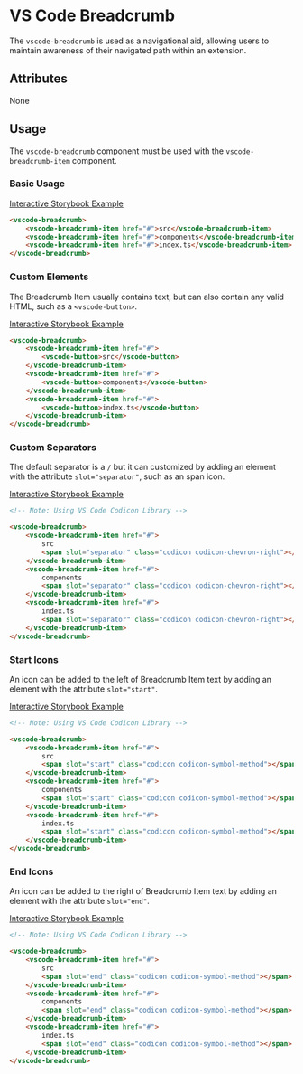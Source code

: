 # VS Code Breadcrumb

The `vscode-breadcrumb` is used as a navigational aid, allowing users to maintain awareness of their navigated path within an extension.

## Attributes

None

## Usage

The `vscode-breadcrumb` component must be used with the `vscode-breadcrumb-item` component.

### Basic Usage

[Interactive Storybook Example](https://microsoft.github.io/vscode-webview-toolkit/?path=/story/library-breadcrumb--default)

```html
<vscode-breadcrumb>
	<vscode-breadcrumb-item href="#">src</vscode-breadcrumb-item>
	<vscode-breadcrumb-item href="#">components</vscode-breadcrumb-item>
	<vscode-breadcrumb-item href="#">index.ts</vscode-breadcrumb-item>
</vscode-breadcrumb>
```

### Custom Elements

The Breadcrumb Item usually contains text, but can also contain any valid HTML, such as a `<vscode-button>`.

[Interactive Storybook Example](https://microsoft.github.io/vscode-webview-toolkit/?path=/story/library-breadcrumb--with-custom-elements)

```html
<vscode-breadcrumb>
	<vscode-breadcrumb-item href="#">
		<vscode-button>src</vscode-button>
	</vscode-breadcrumb-item>
	<vscode-breadcrumb-item href="#">
		<vscode-button>components</vscode-button>
	</vscode-breadcrumb-item>
	<vscode-breadcrumb-item href="#">
		<vscode-button>index.ts</vscode-button>
	</vscode-breadcrumb-item>
</vscode-breadcrumb>
```

### Custom Separators

The default separator is a `/` but it can customized by adding an element with the attribute `slot="separator"`, such as an span icon.

[Interactive Storybook Example](https://microsoft.github.io/vscode-webview-toolkit/?path=/story/library-breadcrumb--with-custom-separators)

```html
<!-- Note: Using VS Code Codicon Library -->

<vscode-breadcrumb>
	<vscode-breadcrumb-item href="#">
		src
		<span slot="separator" class="codicon codicon-chevron-right"></span>
	</vscode-breadcrumb-item>
	<vscode-breadcrumb-item href="#">
		components
		<span slot="separator" class="codicon codicon-chevron-right"></span>
	</vscode-breadcrumb-item>
	<vscode-breadcrumb-item href="#">
		index.ts
		<span slot="separator" class="codicon codicon-chevron-right"></span>
	</vscode-breadcrumb-item>
</vscode-breadcrumb>
```

### Start Icons

An icon can be added to the left of Breadcrumb Item text by adding an element with the attribute `slot="start"`.

[Interactive Storybook Example](https://microsoft.github.io/vscode-webview-toolkit/?path=/story/library-breadcrumb--with-start-icons)

```html
<!-- Note: Using VS Code Codicon Library -->

<vscode-breadcrumb>
	<vscode-breadcrumb-item href="#">
		src
		<span slot="start" class="codicon codicon-symbol-method"></span>
	</vscode-breadcrumb-item>
	<vscode-breadcrumb-item href="#">
		components
		<span slot="start" class="codicon codicon-symbol-method"></span>
	</vscode-breadcrumb-item>
	<vscode-breadcrumb-item href="#">
		index.ts
		<span slot="start" class="codicon codicon-symbol-method"></span>
	</vscode-breadcrumb-item>
</vscode-breadcrumb>
```

### End Icons

An icon can be added to the right of Breadcrumb Item text by adding an element with the attribute `slot="end"`.

[Interactive Storybook Example](https://microsoft.github.io/vscode-webview-toolkit/?path=/story/library-breadcrumb--with-end-icons)

```html
<!-- Note: Using VS Code Codicon Library -->

<vscode-breadcrumb>
	<vscode-breadcrumb-item href="#">
		src
		<span slot="end" class="codicon codicon-symbol-method"></span>
	</vscode-breadcrumb-item>
	<vscode-breadcrumb-item href="#">
		components
		<span slot="end" class="codicon codicon-symbol-method"></span>
	</vscode-breadcrumb-item>
	<vscode-breadcrumb-item href="#">
		index.ts
		<span slot="end" class="codicon codicon-symbol-method"></span>
	</vscode-breadcrumb-item>
</vscode-breadcrumb>
```
